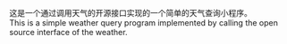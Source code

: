 这是一个通过调用天气的开源接口实现的一个简单的天气查询小程序。<br/>
This is a simple weather query program implemented by calling the open source interface of the weather.
